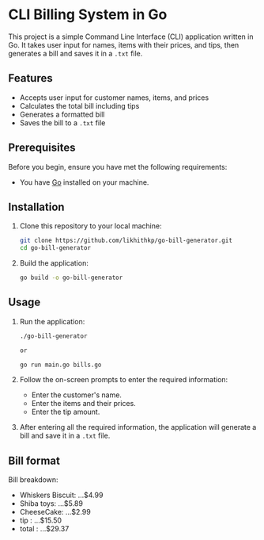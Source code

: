 # CLI Billing System in Go

This project is a simple Command Line Interface (CLI) application written in Go. It takes user input for names, items with their prices, and tips, then generates a bill and saves it in a `.txt` file.

## Features

- Accepts user input for customer names, items, and prices
- Calculates the total bill including tips
- Generates a formatted bill
- Saves the bill to a `.txt` file

## Prerequisites

Before you begin, ensure you have met the following requirements:

- You have [Go](https://golang.org/doc/install) installed on your machine.

## Installation

1. Clone this repository to your local machine:

    ```bash
    git clone https://github.com/likhithkp/go-bill-generator.git
    cd go-bill-generator
    ```

2. Build the application:

    ```bash
    go build -o go-bill-generator

    ```

## Usage

1. Run the application:

    ```bash
    ./go-bill-generator

    or

    go run main.go bills.go
    ```

2. Follow the on-screen prompts to enter the required information:

    - Enter the customer's name.
    - Enter the items and their prices.
    - Enter the tip amount.

3. After entering all the required information, the application will generate a bill and save it in a `.txt` file.

## Bill format 

Bill breakdown: 
 - Whiskers Biscuit:         ...$4.99
 - Shiba toys:               ...$5.89
 - CheeseCake:               ...$2.99
 - tip :                     ...$15.50
 - total :                   ...$29.37



